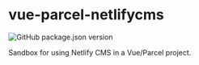 # vue-parcel-netlifycms

![GitHub package.json version](https://img.shields.io/github/package-json/v/brianzelip/vue-parcel-netlifycms)

Sandbox for using Netlify CMS in a Vue/Parcel project.
